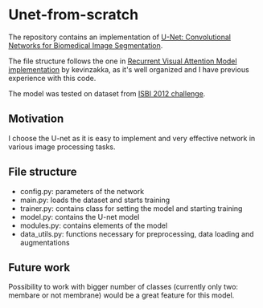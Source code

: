 # Unet-from-scratch

The repository contains an implementation of [U-Net: Convolutional Networks for Biomedical Image Segmentation](https://arxiv.org/abs/1505.04597).

The file structure follows the one in [Recurrent Visual Attention Model implementation](https://github.com/Mgryn/recurrent-visual-attention) by kevinzakka, as it's well organized and I have previous experience with this code.

The model was tested on dataset from [ISBI 2012 challenge](https://imagej.net/events/isbi-2012-segmentation-challenge). 

## Motivation

I choose the U-net as it is easy to implement and very effective network in various image processing tasks. 

## File structure

- config.py: parameters of the network
- main.py: loads the dataset and starts training
- trainer.py: contains class for setting the model and starting training
- model.py: contains the U-net model
- modules.py: contains elements of the model
- data_utils.py: functions necessary for preprocessing, data loading and augmentations

## Future work

Possibility to work with bigger number of classes (currently only two: membare or not membrane) would be a great feature for this model.
